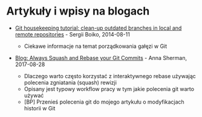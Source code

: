 # Artykuły i wpisy na blogach

* [Git housekeeping tutorial: clean-up outdated branches in local and remote repositories](https://railsware.com/blog/2014/08/11/git-housekeeping-tutorial-clean-up-outdated-branches-in-local-and-remote-repositories/) - Sergii Boiko, 2014-08-11
    * Ciekawe informacje na temat porządkowania gałęzi w Git

* [Blog: Always Squash and Rebase your Git Commits](https://blog.carbonfive.com/2017/08/28/always-squash-and-rebase-your-git-commits/) - Anna Sherman, 2017-08-28
    * Dlaczego warto często korzystać z interaktywnego rebase używając polecenia zgniatania (squash) rewizji
    * Opisany jest typowy workflow pracy w tym jakie polecenia git warto używać
    * [BP] Przenieś polecenia git do mojego artykułu o modyfikacjach historii w Git


